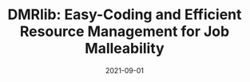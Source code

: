 ---
title: "DMRlib: Easy-Coding and Efficient Resource Management for Job Malleability"
excerpt: 'Conference Name: IEEE Transactions on Computers'
date: 2021-09-01
venue: '<em>IEEE Transactions on Computers</em>(70), pp. 1443--1457'
paperurl: 'https://ieeexplore.ieee.org/document/9190024'
citation: ' <strong>S. Iserte</strong>,  R. Mayo,  E. Quintana-Ortí, and  A. Peña, &quot;DMRlib: Easy-Coding and Efficient Resource Management for Job Malleability.&quot; <em>IEEE Transactions on Computers</em>(70), pp. 1443--1457, Sep. 2021. ISSN: 1557-9956.'
---